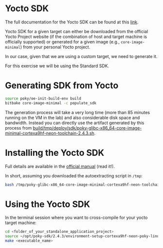 # Yocto SDK

The full documentation for the Yocto SDK can be found at this [link][yocto-sdk-manual].

Yocto SDK for a given target can either be downloaded from the official Yocto Project website (if the combination of host and target machine is officially supported) or generated for a given image (e.g., `core-image-minimal`) from your personal Yocto project.

In our case, given that we are using a custom target, we need to generate it.

For this exercise we will be using the Standard SDK.

# Generating SDK from Yocto

```bash
source poky/oe-init-build-env build
bitbake core-image-minimal -c populate_sdk
```

The generation process will take a very long time (more than 85 minutes running on the VM in the lab) and also considerable disk space and bandwidth.
Instead you can directly use the artifact generated by this process from [build/tmp/deploy/sdk/poky-glibc-x86_64-core-image-minimal-cortexa9hf-neon-toolchain-2.4.3.sh][sdk-archive].

# Installing the Yocto SDK

Full details are available in the [official manual][yocto-sdk-manual] (read it!).

In short, assuming you downloaded the autoextracting script in `/tmp`:

```bash
bash /tmp/poky-glibc-x86_64-core-image-minimal-cortexa9hf-neon-toolchain-2.4.3.sh -d ~/opt/poky-sdk/2.4.3
```

# Using the Yocto SDK

In the terminal session where you want to cross-compile for your yocto target machine:

```bash
cd <folder_of_your_standalone_application_project>
source ~/opt/poky-sdk/2.4.3/environment-setup-cortexa9hf-neon-poky-linux-gnueabi
make <executable_name>
```

[yocto-sdk-manual]: https://www.yoctoproject.org/docs/2.4.3/sdk-manual/sdk-manual.html
[sdk-archive]: ../../build/tmp/deploy/sdk/poky-glibc-x86_64-core-image-minimal-cortexa9hf-neon-toolchain-2.4.3.sh
